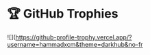 # 🏆 GitHub Trophies
![](https://github-profile-trophy.vercel.app/?username=hammadxcm&theme=darkhub&no-fr